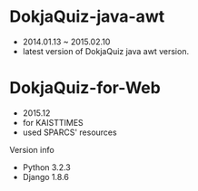 # DokjaQuiz-java-awt
- 2014.01.13 ~ 2015.02.10
- latest version of DokjaQuiz java awt version.

# DokjaQuiz-for-Web
- 2015.12
- for KAISTTIMES
- used SPARCS' resources

Version info
- Python 3.2.3
- Django 1.8.6

